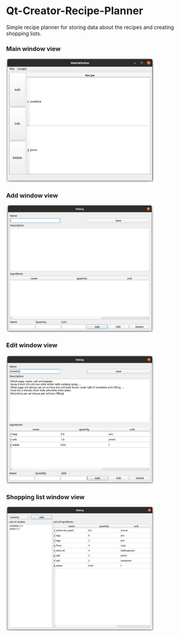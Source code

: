 # Qt-Creator-Recipe-Planner

Simple recipe planner for storing data about the recipes and creating shopping lists.

### Main window view
<img width="400" src="https://github.com/mkaniukk/Qt-Creator-Recipe-Planner/blob/main/assets/mainwindow.png">

### Add window view
<img width = "400" src="https://github.com/mkaniukk/Qt-Creator-Recipe-Planner/blob/main/assets/addwindow.png">
  
### Edit window view
<img width = "400" src="https://github.com/mkaniukk/Qt-Creator-Recipe-Planner/blob/main/assets/editwindow.png">
  
### Shopping list window view
<img width = "400" src="https://github.com/mkaniukk/Qt-Creator-Recipe-Planner/blob/main/assets/shoppinglistwindow.png">
